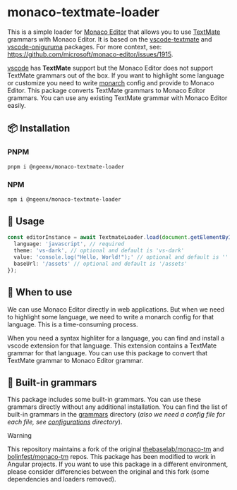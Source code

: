 # monaco-textmate-loader

This is a simple loader for [Monaco Editor](https://github.com/microsoft/monaco-editor) that allows you to use [TextMate](https://github.com/textmate/textmate) grammars with Monaco Editor. It is based on the [vscode-textmate](https://github.com/microsoft/vscode-textmate) and [vscode-oniguruma](https://github.com/microsoft/vscode-oniguruma) packages. For more context, see: https://github.com/microsoft/monaco-editor/issues/1915.

[vscode](https://github.com/microsoft/vscode) has **TextMate** support but the Monaco Editor does not support TextMate grammars out of the box. If you want to highlight some language or customize you need to write [monarch](https://microsoft.github.io/monaco-editor/monarch.html) config and provide to Monaco Editor. This package converts TextMate grammars to Monaco Editor grammars. You can use any existing TextMate grammar with Monaco Editor easily.

## 📦 Installation

### PNPM

```bash
pnpm i @ngeenx/monaco-textmate-loader
```

### NPM

```bash
npm i @ngeenx/monaco-textmate-loader
```

## 🚀 Usage

```typescript
const editorInstance = await TextmateLoader.load(document.getElementById('editor'), {
  language: 'javascript', // required
  theme: 'vs-dark', // optional and default is 'vs-dark'
  value: 'console.log("Hello, World!");' // optional and default is ''
  baseUrl: '/assets' // optional and default is '/assets'
});
```

## 📌 When to use

We can use Monaco Editor directly in web applications. But when we need to highlight some language, we need to write a monarch config for that language. This is a time-consuming process.

When you need a syntax highliter for a language, you can find and install a vscode extension for that language. This extension contains a TextMate grammar for that language. You can use this package to convert that TextMate grammar to Monaco Editor grammar.

## 🧩 Built-in grammars

This package includes some built-in grammars. You can use these grammars directly without any additional installation. You can find the list of built-in grammars in the [grammars](./grammars) directory (*also we need a config file for each file, see [configurations](./configurations) directory*).

> [!WARNING]
> This repository maintains a fork of the original [thebaselab/monaco-tm](https://github.com/thebaselab/monaco-tm) and [bolinfest/monaco-tm](https://github.com/bolinfest/monaco-tm) repos. This package has been modified to work in Angular projects. If you want to use this package in a different environment, please consider differencies between the original and this fork (some dependencies and loaders removed).